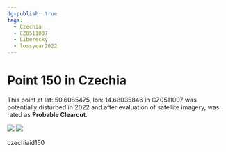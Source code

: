 ```yaml
---
dg-publish: true
tags:
  - Czechia
  - CZ0511007
  - Liberecký
  - lossyear2022
---
```


# Point 150 in Czechia

This point at lat: 50.6085475, lon: 14.68035846 in CZ0511007 was potentially disturbed in 2022 and after evaluation of satellite imagery, was rated as **Probable Clearcut**.

<div class='juxtapose' data-showcredits='false'>
<img src='https://baserow-backend-production20240528124524339000000001.s3.amazonaws.com/user_files/abtFnGDMqX2ZDJTnUkkI7GWuzCr8arB9_7e33219bb02e0ec3cf7b6fa3cd976ac34748cca02a9941776cf1560f0d9e11e6.png' data-label='April 2019' />
<img src='https://baserow-backend-production20240528124524339000000001.s3.amazonaws.com/user_files/szdfkotTXrRVeSNjnPn4yLAECWBkTLj5_460e79a799f7c1b2f05d015dc99c8416a117cca26288f73d25b8c73dd10051ab.png' data-label='July 2022' />
</div>

czechiaid150